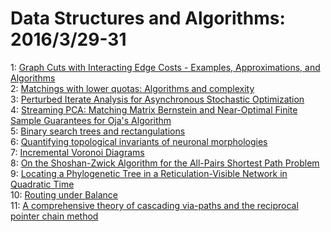 # Data Structures and Algorithms: 2016/3/29-31  
1: [Graph Cuts with Interacting Edge Costs - Examples, Approximations, and  Algorithms](https://doi.org/10.48550/arXiv.1402.0240)  
2: [Matchings with lower quotas: Algorithms and complexity](https://doi.org/10.48550/arXiv.1412.0325)  
3: [Perturbed Iterate Analysis for Asynchronous Stochastic Optimization](https://doi.org/10.48550/arXiv.1507.06970)  
4: [Streaming PCA: Matching Matrix Bernstein and Near-Optimal Finite Sample  Guarantees for Oja's Algorithm](https://doi.org/10.48550/arXiv.1602.06929)  
5: [Binary search trees and rectangulations](https://doi.org/10.48550/arXiv.1603.08151)  
6: [Quantifying topological invariants of neuronal morphologies](https://doi.org/10.48550/arXiv.1603.08432)  
7: [Incremental Voronoi Diagrams](https://doi.org/10.48550/arXiv.1603.08485)  
8: [On the Shoshan-Zwick Algorithm for the All-Pairs Shortest Path Problem](https://doi.org/10.48550/arXiv.1603.08627)  
9: [Locating a Phylogenetic Tree in a Reticulation-Visible Network in  Quadratic Time](https://doi.org/10.48550/arXiv.1603.08655)  
10: [Routing under Balance](https://doi.org/10.48550/arXiv.1603.09009)  
11: [A comprehensive theory of cascading via-paths and the reciprocal pointer  chain method](https://doi.org/10.48550/arXiv.1603.09205)  